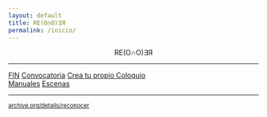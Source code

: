 ```yaml
---
layout: default
title: RE(O∩O)∃Я
permalink: /inicio/
---
```


<div align="center">RE(O∩O)∃Я</div> 

---

[FIN](/fin/)
[Convocatoria](/convocatoria/)
[Crea tu propio Coloquio](/coloquio/)  
[Manuales](/manuales/)
[Escenas](/escenas/)



---
<small><a title="La Obra" href="/reconocer/" target="_blank" rel="noopener noreferrer">archive.org/details/reconocer</a></small>
